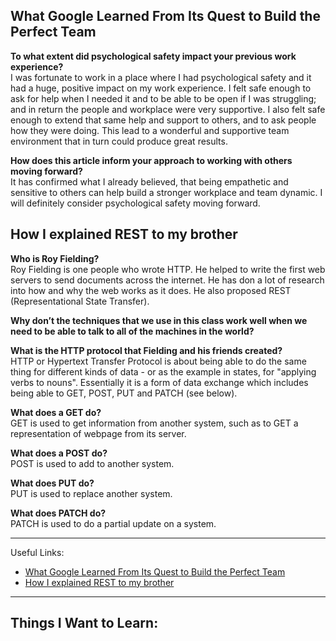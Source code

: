 ## What Google Learned From Its Quest to Build the Perfect Team

**To what extent did psychological safety impact your previous work experience?**  
I was fortunate to work in a place where I had psychological safety and it had a huge, positive impact on my work experience. I felt safe enough to ask for help when I needed it and to be able to be open if I was struggling; and in return the people and workplace were very supportive. I also felt safe enough to extend that same help and support to others, and to ask people how they were doing. This lead to a wonderful and supportive team environment that in turn could produce great results.


**How does this article inform your approach to working with others moving forward?**  
It has confirmed what I already believed, that being empathetic and sensitive to others can help build a stronger workplace and team dynamic. I will definitely consider psychological safety moving forward.


## How I explained REST to my brother

**Who is Roy Fielding?**  
Roy Fielding is one people who wrote HTTP. He helped to write the first web servers to send documents across the internet. He has don a lot of research into how and why the web works as it does. He also proposed REST (Representational State Transfer).

**Why don’t the techniques that we use in this class work well when we need to be able to talk to all of the machines in the world?**


**What is the HTTP protocol that Fielding and his friends created?**  
HTTP or Hypertext Transfer Protocol is about being able to do the same thing for different kinds of data - or as the example in []() states, for "applying verbs to nouns". Essentially it is a form of data exchange which includes being able to GET, POST, PUT and PATCH (see below).

**What does a GET do?**  
GET is used to get information from another system, such as to GET a representation of webpage from its server.

**What does a POST do?**  
POST is used to add to another system.

**What does PUT do?**  
PUT is used to replace another system.

**What does PATCH do?**  
PATCH is used to do a partial update on a system.

---

Useful Links:
- [What Google Learned From Its Quest to Build the Perfect Team](https://www.nytimes.com/2016/02/28/magazine/what-google-learned-from-its-quest-to-build-the-perfect-team.html)
- [How I explained REST to my brother](https://gist.github.com/brookr/5977550)

---

## Things I Want to Learn: